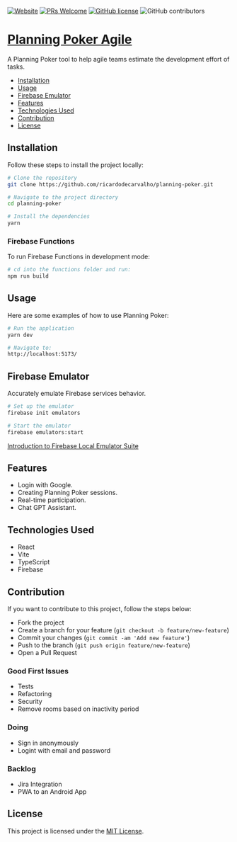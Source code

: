 [![Website](https://img.shields.io/website?url=https%3A%2F%2Fplanning-poker.skapitao.com)](https://planning-poker.skapitao.com)
[![PRs Welcome](https://img.shields.io/badge/PRs-welcome-brightgreen.svg)](#contribution)
[![GitHub license](https://img.shields.io/badge/license-MIT-blue.svg)](/LICENSE)
![GitHub contributors](https://img.shields.io/github/contributors/ricardodecarvalho/planning-poker)

# [Planning Poker Agile](https://planning-poker.skapitao.com)

A Planning Poker tool to help agile teams estimate the development effort of tasks.

- [Installation](#installation)
- [Usage](#usage)
- [Firebase Emulator](#firebase-emulator)
- [Features](#features)
- [Technologies Used](#technologies-used)
- [Contribution](#contribution)
- [License](#license)

## Installation
Follow these steps to install the project locally:

```bash
# Clone the repository
git clone https://github.com/ricardodecarvalho/planning-poker.git

# Navigate to the project directory
cd planning-poker

# Install the dependencies
yarn
```

### Firebase Functions
To run Firebase Functions in development mode:

```bash
# cd into the functions folder and run:
npm run build
```

## Usage
Here are some examples of how to use Planning Poker:

```bash
# Run the application
yarn dev

# Navigate to:
http://localhost:5173/
```

## Firebase Emulator
Accurately emulate Firebase services behavior.

```bash
# Set up the emulator
firebase init emulators

# Start the emulator
firebase emulators:start
```
[Introduction to Firebase Local Emulator Suite](https://firebase.google.com/docs/emulator-suite)

## Features
* Login with Google.
* Creating Planning Poker sessions.
* Real-time participation.
* Chat GPT Assistant.

## Technologies Used
* React
* Vite
* TypeScript
* Firebase

## Contribution
If you want to contribute to this project, follow the steps below:

* Fork the project
* Create a branch for your feature (`git checkout -b feature/new-feature`)
* Commit your changes (`git commit -am 'Add new feature'`)
* Push to the branch (`git push origin feature/new-feature`)
* Open a Pull Request

### Good First Issues
* Tests
* Refactoring
* Security
* Remove rooms based on inactivity period

### Doing
* Sign in anonymously
* Logint with email and password

### Backlog
* Jira Integration
* PWA to an Android App

## License
This project is licensed under the [MIT License](https://mit-license.org/).
